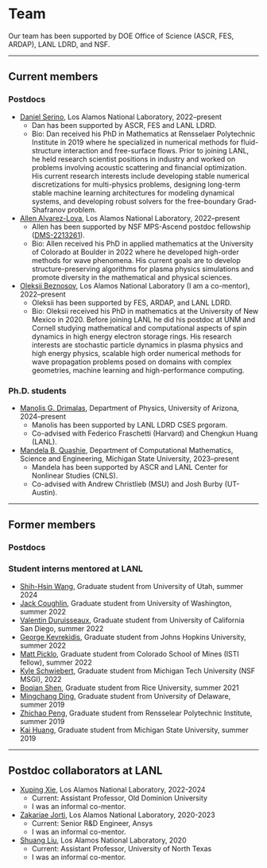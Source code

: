 # Team

Our team has been supported by DOE Office of Science (ASCR, FES, ARDAP), LANL LDRD, and NSF. 

----

## Current members

### Postdocs
* <ins>Daniel Serino</ins>,  Los Alamos National Laboratory, 2022–present
    * Dan has been supported by ASCR, FES and LANL LDRD.
    * Bio: Dan received his PhD in Mathematics at Rensselaer Polytechnic Institute in 2019 where he specialized in numerical methods for fluid-structure interaction and free-surface flows. Prior to joining LANL, 
    he held research scientist positions in industry and worked on problems involving acoustic scattering and financial optimization. His current research interests include developing stable numerical discretizations for multi-physics problems, designing long-term stable machine learning architectures for modeling dynamical systems, and developing robust solvers for the free-boundary Grad-Shafranov problem.
* <ins>Allen Alvarez-Loya</ins>, Los Alamos National Laboratory, 2022–present
    * Allen has been supported by NSF MPS-Ascend postdoc fellowship ([DMS-2213261](https://www.nsf.gov/awardsearch/showAward?AWD_ID=2213261)).
    * Bio: Allen received his PhD in applied mathematics at the University of Colorado at Boulder in 2022 where he developed high-order methods for wave phenomena. 
    His current goals are to develop structure-preserving algorithms for plasma physics simulations and promote diversity in the mathematical and physical sciences.
* <ins>Oleksii Beznosov</ins>, Los Alamos National Laboratory (I am a co-mentor), 2022–present
    * Oleksii has been supported by FES, ARDAP, and LANL LDRD.
    * Bio: Oleksii received his PhD in mathematics at the University of New Mexico in 2020. Before joining LANL he did his postdoc at UNM and Cornell studying mathematical and computational aspects of spin dynamics in high energy electron storage rings. His research interests are stochastic particle dynamics in plasma physics and high energy physics, scalable high order numerical methods for wave propagation problems posed on domains with complex geometries, machine learning and high-performance computing. 

### Ph.D. students
* <ins>Manolis G. Drimalas</ins>, Department of Physics, University of Arizona, 2024–present
    * Manolis has been supported by LANL LDRD CSES prgoram.
    * Co-advised with Federico Fraschetti (Harvard) and Chengkun Huang (LANL).
* <ins>Mandela B. Quashie</ins>, Department of Computational Mathematics, Science and Engineering, Michigan State University, 2023–present
    * Mandela has been supported by ASCR and LANL Center for Nonlinear Studies (CNLS).
    * Co-advised with Andrew Christlieb (MSU) and Josh Burby (UT-Austin).

----

## Former members

### Postdocs

### Student interns mentored at LANL
* <ins>Shih-Hsin Wang</ins>, Graduate student from University of Utah, summer 2024
* <ins>Jack Coughlin</ins>, Graduate student from University of Washington, summer 2022
* <ins>Valentin Duruisseaux</ins>, Graduate student from University of California San Diego, summer 2022
* <ins>George Kevrekidis</ins>, Graduate student from Johns Hopkins University, summer 2022
* <ins>Matt Picklo</ins>, Graduate student from Colorado School of Mines (ISTI fellow), summer 2022
* <ins>Kyle Schwiebert</ins>, Graduate student from Michigan Tech University (NSF MSGI), 2022
* <ins>Boqian Shen</ins>, Graduate student from Rice University, summer 2021
* <ins>Mingchang Ding</ins>, Graduate student from University of Delaware, summer 2019
* <ins>Zhichao Peng</ins>, Graduate student from Rensselear Polytechnic Institute, summer 2019
* <ins>Kai Huang</ins>, Graduate student from Michigan State University, summer 2019

---- 

## Postdoc collaborators at LANL
* <ins>Xuping Xie</ins>, Los Alamos National Laboratory, 2022-2024
    * Current: Assistant Professor, Old Dominion University
    * I was an informal co-mentor.
* <ins>Zakariae Jorti</ins>, Los Alamos National Laboratory, 2020-2023
    * Current: Senior R&D Engineer, Ansys
    * I was an informal co-mentor.
* <ins>Shuang Liu</ins>, Los Alamos National Laboratory, 2020
    * Current: Assistant Professor, University of North Texas
    * I was an informal co-mentor.